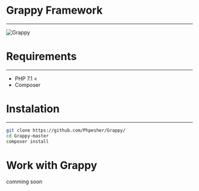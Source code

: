 # Grappy Framework
---------

![Grappy]( https://i.ibb.co/nbWvmPb/Grappy-Logo.png "Grappy")

# Requirements
---------
- PHP 7.1 <
- Composer

# Instalation
--------- 

```sh
git clone https://github.com/Phpesher/Grappy/
cd Grappy-master
composer install
```
# Work with Grappy

comming soon
